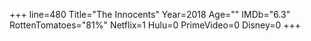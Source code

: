 +++
line=480
Title="The Innocents"
Year=2018
Age=""
IMDb="6.3"
RottenTomatoes="81%"
Netflix=1
Hulu=0
PrimeVideo=0
Disney=0
+++

